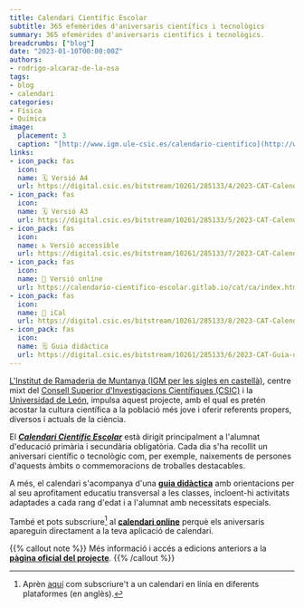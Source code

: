 ```yaml
---
title: Calendari Científic Escolar
subtitle: 365 efemèrides d'aniversaris científics i tecnològics
summary: 365 efemèrides d'aniversaris científics i tecnològics.
breadcrumbs: ["blog"]
date: "2023-01-10T00:00:00Z"
authors:
- rodrigo-alcaraz-de-la-osa
tags:
- blog
- calendari
categories:
- Física
- Química
image:
  placement: 3  
  caption: "[http://www.igm.ule-csic.es/calendario-cientifico](http://www.igm.ule-csic.es/calendario-cientifico)"
links:
- icon_pack: fas
  icon:
  name: 🗓️ Versió A4
  url: https://digital.csic.es/bitstream/10261/285133/4/2023-CAT-Calendari-impresion-A4.pdf
- icon_pack: fas
  icon:
  name: 🗓️ Versió A3
  url: https://digital.csic.es/bitstream/10261/285133/5/2023-CAT-Calendari-impresion-A3-folleto.pdf
- icon_pack: fas
  icon:
  name: ♿ Versió accessible
  url: https://digital.csic.es/bitstream/10261/285133/7/2023-CAT-Calendari-formato-accesible.docx
- icon_pack: fas
  icon:
  name: 🔗 Versió online
  url: https://calendario-cientifico-escolar.gitlab.io/cat/ca/index.html
- icon_pack: fas
  icon:
  name: 📅 iCal
  url: https://digital.csic.es/bitstream/10261/285133/8/2023-CAT-Calendario-online.ical
- icon_pack: fas
  icon:
  name: 🗒️ Guia didàctica
  url: https://digital.csic.es/bitstream/10261/285133/6/2023-CAT-Guia-didactica.pdf
---
```


[L'Institut de Ramaderia de Muntanya (IGM per les sigles en castellà)](http://www.igm.ule-csic.es), centre mixt del [Consell Superior d'Investigacions Científiques (CSIC)](https://www.csic.es/es) i la [Universidad de León](https://www.unileon.es), impulsa aquest projecte, amb el qual es pretén acostar la cultura científica a la població més jove i oferir referents propers, diversos i actuals de la ciència.

El [***Calendari Científic Escolar***](http://www.igm.ule-csic.es/calendario-cientifico) està dirigit principalment a l'alumnat d'educació primària i secundària obligatòria. Cada dia s'ha recollit un aniversari científic o tecnològic com, per exemple, naixements de persones d'aquests àmbits o commemoracions de troballes destacables.

A més, el calendari s'acompanya d'una [**guia didàctica**](https://digital.csic.es/bitstream/10261/285133/6/2023-CAT-Guia-didactica.pdf) amb orientacions per al seu aprofitament educatiu transversal a les classes, incloent-hi activitats adaptades a cada rang d'edat i a l'alumnat amb necessitats especials.

També et pots subscriure[^1] al [**calendari online**](https://digital.csic.es/bitstream/10261/285133/8/2023-CAT-Calendario-online.ical) perquè els aniversaris apareguin directament a la teva aplicació de calendari.

[^1]: Aprèn [aquí](https://schulichmeds.com/sites/default/files/Documents/Calendar%20Subscription%20Instructions.pdf) com subscriure't a un calendari en línia en diferents plataformes (en anglès).

{{% callout note %}}
Més informació i accés a edicions anteriors a la [**pàgina oficial del projecte**](http://www.igm.ule-csic.es/calendario-cientifico).
{{% /callout %}}